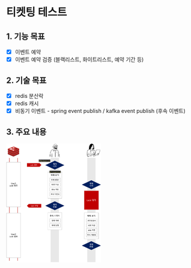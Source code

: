 # 티켓팅 테스트

## 1. 기능 목표
- [x] 이벤트 예약
- [x] 이벤트 예약 검증 (블랙리스트, 화이트리스트, 예약 기간 등)

## 2. 기술 목표
- [x] redis 분산락
- [x] redis 캐시
- [x] 비동기 이벤트 - spring event publish / kafka event publish (후속 이벤트)

## 3. 주요 내용
<img src="img/그림1.png" alt="그림1" style="width:50%;">






